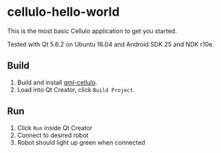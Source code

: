 cellulo-hello-world
===================

This is the most basic Cellulo application to get you started.

Tested with Qt 5.6.2 on Ubuntu 16.04 and Android SDK 25 and NDK r10e.

Build
-----

1. Build and install [qml-cellulo](../../).
1. Load into Qt Creator, click `Build Project`.

Run
---

1. Click `Run` inside Qt Creator
1. Connect to desired robot
1. Robot should light up green when connected
